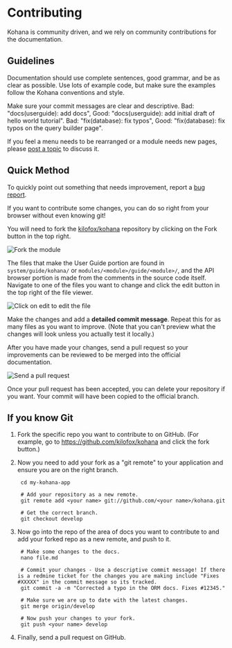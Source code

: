 # Contributing

Kohana is community driven, and we rely on community contributions for the documentation.

## Guidelines

Documentation should use complete sentences, good grammar, and be as clear as possible.  Use lots of example code, but make sure the examples follow the Kohana conventions and style.

Make sure your commit messages are clear and descriptive.  Bad: "docs(userguide): add docs",  Good: "docs(userguide): add initial draft of hello world tutorial".  Bad: "fix(database): fix typos",  Good: "fix(database): fix typos on the query builder page".

If you feel a menu needs to be rearranged or a module needs new pages, please [post a topic](https://forum.kohana.top) to discuss it.

## Quick Method

To quickly point out something that needs improvement, report a [bug report](https://github.com/kilofox/kohana/issues/new).

If you want to contribute some changes, you can do so right from your browser without even knowing git!

You will need to fork the [kilofox/kohana](https://github.com/kilofox/kohana) repository by clicking on the Fork button in the top right.

![Fork the module](contrib-github-fork.png)

The files that make the User Guide portion are found in `system/guide/kohana/` or `modules/<module>/guide/<module>/`, and the API browser portion is made from the comments in the source code itself.  Navigate to one of the files you want to change and click the edit button in the top right of the file viewer.

![Click on edit to edit the file](contrib-github-edit.png)

Make the changes and add a **detailed commit message**.  Repeat this for as many files as you want to improve. (Note that you can't preview what the changes will look unless you actually test it locally.)

After you have made your changes, send a pull request so your improvements can be reviewed to be merged into the official documentation.

![Send a pull request](contrib-github-pull.png)

Once your pull request has been accepted, you can delete your repository if you want.  Your commit will have been copied to the official branch.

## If you know Git

1. Fork the specific repo you want to contribute to on GitHub. (For example, go to https://github.com/kilofox/kohana and click the fork button.)

2. Now you need to add your fork as a "git remote" to your application and ensure you are on the right branch.

		cd my-kohana-app

		# Add your repository as a new remote.
		git remote add <your name> git://github.com/<your name>/kohana.git
		
		# Get the correct branch.
		git checkout develop

3. Now go into the repo of the area of docs you want to contribute to and add your forked repo as a new remote, and push to it.

		# Make some changes to the docs.
		nano file.md
		
		# Commit your changes - Use a descriptive commit message! If there is a redmine ticket for the changes you are making include "Fixes #XXXXX" in the commit message so its tracked.
		git commit -a -m "Corrected a typo in the ORM docs. Fixes #12345."	
		
		# Make sure we are up to date with the latest changes.
		git merge origin/develop	
		
		# Now push your changes to your fork.
		git push <your name> develop

4. Finally, send a pull request on GitHub.
